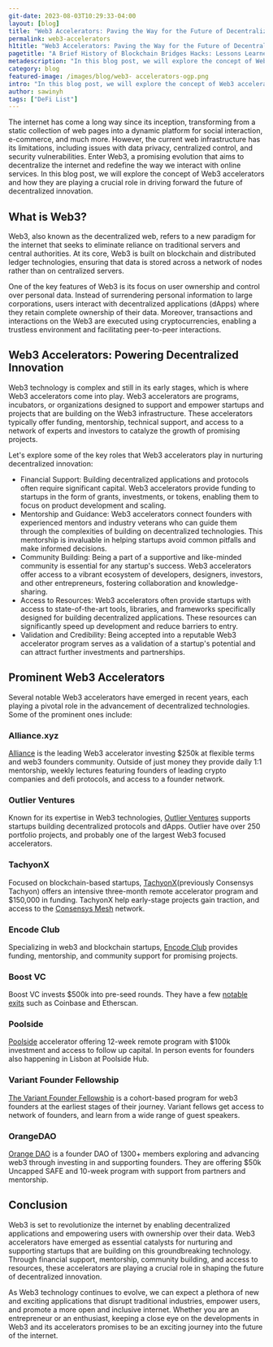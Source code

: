 ```yaml
---
git-date: 2023-08-03T10:29:33-04:00
layout: [blog]
title: "Web3 Accelerators: Paving the Way for the Future of Decentralized Innovation"
permalink: web3-accelerators
h1title: "Web3 Accelerators: Paving the Way for the Future of Decentralized Innovation"
pagetitle: "A Brief History of Blockchain Bridges Hacks: Lessons Learned and Ongoing Challenges"
metadescription: "In this blog post, we will explore the concept of Web3 accelerators and how they are playing a crucial role in driving forward the future of decentralized innovation."
category: blog
featured-image: /images/blog/web3- accelerators-ogp.png
intro: "In this blog post, we will explore the concept of Web3 accelerators and how they are playing a crucial role in driving forward the future of decentralized innovation."
author: sawinyh
tags: ["DeFi List"]
---
```


The internet has come a long way since its inception, transforming from a static collection of web pages into a dynamic platform for social interaction, e-commerce, and much more. However, the current web infrastructure has its limitations, including issues with data privacy, centralized control, and security vulnerabilities. Enter Web3, a promising evolution that aims to decentralize the internet and redefine the way we interact with online services. In this blog post, we will explore the concept of Web3 accelerators and how they are playing a crucial role in driving forward the future of decentralized innovation.

## What is Web3?

Web3, also known as the decentralized web, refers to a new paradigm for the internet that seeks to eliminate reliance on traditional servers and central authorities. At its core, Web3 is built on blockchain and distributed ledger technologies, ensuring that data is stored across a network of nodes rather than on centralized servers.

One of the key features of Web3 is its focus on user ownership and control over personal data. Instead of surrendering personal information to large corporations, users interact with decentralized applications (dApps) where they retain complete ownership of their data. Moreover, transactions and interactions on the Web3 are executed using cryptocurrencies, enabling a trustless environment and facilitating peer-to-peer interactions.

## Web3 Accelerators: Powering Decentralized Innovation

Web3 technology is complex and still in its early stages, which is where Web3 accelerators come into play. Web3 accelerators are programs, incubators, or organizations designed to support and empower startups and projects that are building on the Web3 infrastructure. These accelerators typically offer funding, mentorship, technical support, and access to a network of experts and investors to catalyze the growth of promising projects.

Let's explore some of the key roles that Web3 accelerators play in nurturing decentralized innovation:

- Financial Support: Building decentralized applications and protocols often require significant capital. Web3 accelerators provide funding to startups in the form of grants, investments, or tokens, enabling them to focus on product development and scaling.
- Mentorship and Guidance: Web3 accelerators connect founders with experienced mentors and industry veterans who can guide them through the complexities of building on decentralized technologies. This mentorship is invaluable in helping startups avoid common pitfalls and make informed decisions.
- Community Building: Being a part of a supportive and like-minded community is essential for any startup's success. Web3 accelerators offer access to a vibrant ecosystem of developers, designers, investors, and other entrepreneurs, fostering collaboration and knowledge-sharing.
- Access to Resources: Web3 accelerators often provide startups with access to state-of-the-art tools, libraries, and frameworks specifically designed for building decentralized applications. These resources can significantly speed up development and reduce barriers to entry.
- Validation and Credibility: Being accepted into a reputable Web3 accelerator program serves as a validation of a startup's potential and can attract further investments and partnerships.

## Prominent Web3 Accelerators

Several notable Web3 accelerators have emerged in recent years, each playing a pivotal role in the advancement of decentralized technologies. Some of the prominent ones include:

### Alliance.xyz

[Alliance](https://alliance.xyz/) is the leading Web3 accelerator investing \$250k at flexible terms and web3 founders community. Outside of just money they provide daily 1:1 mentorship, weekly lectures featuring founders of leading crypto companies and defi protocols, and access to a founder network.

### Outlier Ventures

Known for its expertise in Web3 technologies, [Outlier Ventures](https://outlierventures.io/) supports startups building decentralized protocols and dApps. Outlier have over 250
portfolio projects, and probably one of the largest Web3 focused accelerators.

### TachyonX

Focused on blockchain-based startups, [TachyonX](https://tachyon.xyz/)(previously Consensys Tachyon) offers an intensive three-month remote accelerator program and \$150,000 in funding. TachyonX help early-stage projects gain traction, and access to the [Consensys Mesh](https://www.mesh.xyz/) network.

### Encode Club

Specializing in web3 and blockchain startups, [Encode Club](https://www.encode.club/) provides funding, mentorship, and community support for promising projects.

### Boost VC

Boost VC invests \$500k into pre-seed rounds. They have a few [notable exits](https://www.boost.vc/portfolio#cryptolink) such as Coinbase and Etherscan.

### Poolside

[Poolside](https://www.poolside.co/poolside-accelerator) accelerator offering 12-week remote program with \$100k investment and access to follow up capital. In person events for founders also happening in Lisbon at Poolside Hub.

### Variant Founder Fellowship

[The Variant Founder Fellowship](https://variant.fund/variant-founder-fellowship/) is a cohort-based program for web3 founders at the earliest stages of their journey. Variant fellows get access to network of founders, and learn from a wide range of guest speakers.

### OrangeDAO

[Orange DAO](https://www.orangedao.xyz/) is a founder DAO of 1300+ members exploring and advancing web3 through investing in and supporting founders. They are offering \$50k Uncapped SAFE and 10-week program with support from partners and mentorship.

## Conclusion

Web3 is set to revolutionize the internet by enabling decentralized applications and empowering users with ownership over their data. Web3 accelerators have emerged as essential catalysts for nurturing and supporting startups that are building on this groundbreaking technology. Through financial support, mentorship, community building, and access to resources, these accelerators are playing a crucial role in shaping the future of decentralized innovation.

As Web3 technology continues to evolve, we can expect a plethora of new and exciting applications that disrupt traditional industries, empower users, and promote a more open and inclusive internet. Whether you are an entrepreneur or an enthusiast, keeping a close eye on the developments in Web3 and its accelerators promises to be an exciting journey into the future of the internet.
